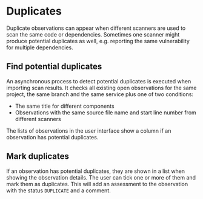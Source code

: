 # Duplicates

Duplicate observations can appear when different scanners are used to scan the same code or dependencies. Sometimes one scanner might produce potential duplicates as well, e.g. reporting the same vulnerability for multiple dependencies.

## Find potential duplicates

An asynchronous process to detect potential duplicates is executed when importing scan results. It checks all existing open observations for the same project, the same branch and the same service plus one of two conditions:

* The same title for different components
* Observations with the same source file name and start line number from different scanners

The lists of observations in the user interface show a column if an observation has potential duplicates.

## Mark duplicates

If an observation has potential duplicates, they are shown in a list when showing the observation details. The user can tick one or more of them and mark them as duplicates. This will add an assessment to the observation with the status `DUPLICATE` and a comment.
